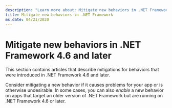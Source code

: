 ```yaml
---
description: "Learn more about: Mitigate new behaviors in .NET Framework 4.6 and later"
title: Mitigate new behaviors in .NET Framework
ms.date: 04/21/2020
---
```

# Mitigate new behaviors in .NET Framework 4.6 and later

This section contains articles that describe mitigations for behaviors that were introduced in .NET Framework 4.6 and later.

Consider mitigating a new behavior if it causes problems for your app or is otherwise undesirable. In some cases, you can also *enable* a new behavior on apps that target an older version of .NET Framework but are running on .NET Framework 4.6 or later.
